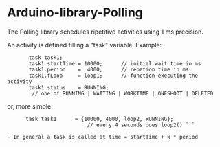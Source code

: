 # Arduino-library-Polling
The Polling library schedules ripetitive activities using 1 ms precision.

 An activity is defined filling a "task" variable. Example:
 ```
        task task1;
        task1.startTime = 10000;      // initial wait time in ms.
        task1.period    =  4000;      // repetion time in ms.
        task1.fLoop     = loop1;      // function executing the activity
        task1.status    = RUNNING;    
         // one of RUNNING | WAITING | WORKTIME | ONESHOOT | DELETED
```
  or, more simple:
  ```
        task task1		= {10000, 4000, loop2, RUNNING}; 
                            // every 4 seconds does loop2() ```
 
 - In general a task is called at time = startTime + k * period
